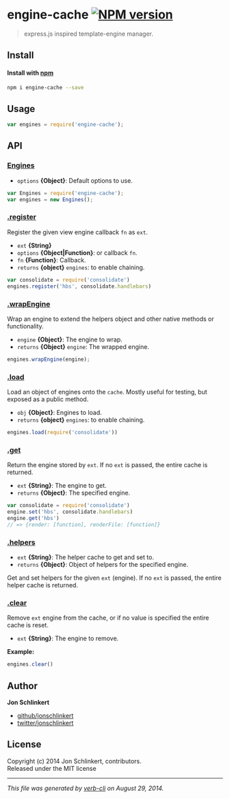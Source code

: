 # engine-cache [![NPM version](https://badge.fury.io/js/engine-cache.png)](http://badge.fury.io/js/engine-cache)

> express.js inspired template-engine manager.

## Install
#### Install with [npm](npmjs.org)

```bash
npm i engine-cache --save
```

## Usage

```js
var engines = require('engine-cache');
```

## API
### [Engines](index.js#L19)

* `options` **{Object}**: Default options to use.    

```js
var Engines = require('engine-cache');
var engines = new Engines();
```

### [.register](index.js#L64)

Register the given view engine callback `fn` as `ext`.

* `ext` **{String}**    
* `options` **{Object|Function}**: or callback `fn`.    
* `fn` **{Function}**: Callback.    
* `returns` **{object}** `engines`: to enable chaining.  

```js
var consolidate = require('consolidate')
engines.register('hbs', consolidate.handlebars)
```

### [.wrapEngine](index.js#L122)

Wrap an engine to extend the helpers object and other native methods or functionality.

* `engine` **{Object}**: The engine to wrap.    
* `returns` **{Object}** `engine`: The wrapped engine.  

```js
engines.wrapEngine(engine);
```

### [.load](index.js#L153)

Load an object of engines onto the `cache`. Mostly useful for testing, but exposed as a public method.

* `obj` **{Object}**: Engines to load.    
* `returns` **{object}** `engines`: to enable chaining.  

```js
engines.load(require('consolidate'))
```

### [.get](index.js#L182)

Return the engine stored by `ext`. If no `ext` is passed, the entire cache is returned.

* `ext` **{String}**: The engine to get.    
* `returns` **{Object}**: The specified engine.  

```js
var consolidate = require('consolidate')
engine.set('hbs', consolidate.handlebars)
engine.get('hbs')
// => {render: [function], renderFile: [function]}
```

### [.helpers](index.js#L209)

* `ext` **{String}**: The helper cache to get and set to.    
* `returns` **{Object}**: Object of helpers for the specified engine.  

Get and set helpers for the given `ext` (engine). If no
`ext` is passed, the entire helper cache is returned.

### [.clear](index.js#L228)

Remove `ext` engine from the cache, or if no value is specified the entire cache is reset.

* `ext` **{String}**: The engine to remove.    

**Example:**

```js
engines.clear()
```

## Author

**Jon Schlinkert**
 
+ [github/jonschlinkert](https://github.com/jonschlinkert)
+ [twitter/jonschlinkert](http://twitter.com/jonschlinkert) 

## License
Copyright (c) 2014 Jon Schlinkert, contributors.  
Released under the MIT license

***

_This file was generated by [verb-cli](https://github.com/assemble/verb-cli) on August 29, 2014._